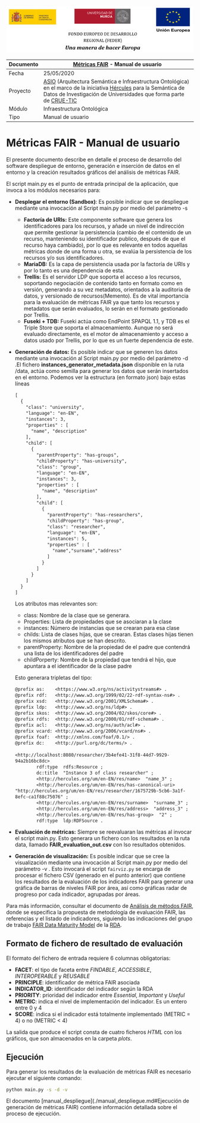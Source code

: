 ![](./images/logos_feder.png)

| Documento | [Métricas FAIR](README.md) - Manual de usuario               |
| --------- | ------------------------------------------------------------ |
| Fecha     | 25/05/2020                                                   |
| Proyecto  | [ASIO](https://www.um.es/web/hercules/proyectos/asio) (Arquitectura Semántica e Infraestructura Ontológica) en el marco de la iniciativa [Hércules](https://www.um.es/web/hercules/) para la Semántica de Datos de Investigación de Universidades que forma parte de [CRUE-TIC](https://tic.crue.org/hercules/) |
| Módulo    | Infraestructura Ontológica                                   |
| Tipo      | Manual de usuario                                            |

# Métricas FAIR - Manual de usuario

El presente documento describe en detalle el proceso de desarrollo del software despliegue de entorno, generación e inserción de datos en el entorno y la creación resultados gráficos del análisis de métricas FAIR.

El script main.py es el punto de entrada principal de la aplicación, que invoca a los módulos necesarios para:

- **Desplegar el entorno (Sandbox)**: Es posible indicar que se despliegue mediante una invocación al Script main.py por medio del parámetro -s 

  - **Factoría de URIs:** Este componente software que genera los identificadores para los recursos, y añade un nivel de indirección que permite gestionar la persistencia (cambio de el contenido de un recurso, manteniendo su identificador publico, después de que el recurso haya cambiado), por lo que es relevante en todos aquellas métricas donde de una forma u otra, se evalúa la persistencia de los recursos y/o sus identificadores.
  - **MariaDB:** Es la capa de persistencia usada por la factoría de URIs y por lo tanto es una dependencia de esta.
  - **Trellis:** Es el servidor LDP que soporta el acceso a los recursos, soportando negociación de contenido tanto en formato como en versión, generando a su vez metadatos, orientados a la auditoria de datos, y versionado de recursos(Memento). Es de vital importancia para la evaluación de métricas FAIR ya que tanto los recursos y metadatos que serán evaluados, lo serán en el formato gestionado por Trellis.
  - **Fuseki + TDB:** Fuseki actúa como EndPoint SPAPQL 1.1, y TDB es el Triple Store que soporta el almacenamiento. Aunque no será evaluado directamente, es el motor de almacenamiento y acceso a datos usado por Trellis, por lo que es un fuerte dependencia de este.

- **Generación de datos:** Es posible indicar que se generen los datos mediante una invocación al Script main.py por medio del parámetro -d .El fichero **instances_generator_metadata.json** disponible en la ruta /data, actúa como semilla para generar los  datos que serán insertados en el entorno. Podemos ver la estructura (en formato json) bajo estas líneas

  ```
  [
    {
      "class": "university",
      "language": "en-EN",
      "instances": 3,
      "properties" : [
        "name", "description"
      ],
      "child": [
        {
          "parentProperty": "has-groups",
          "childProperty": "has-university",
          "class": "group",
          "language": "en-EN",
          "instances": 3,
          "properties" : [
            "name", "description"
          ],
          "child": [
            {
              "parentProperty": "has-researchers",
              "childProperty": "has-group",
              "class": "researcher",
              "language": "en-EN",
              "instances": 5,
              "properties" : [
                "name","surname","address"
              ]
            }
          ]
        }
      ]
    }
  ]
  ```

  Los atributos mas relevantes son:

  - class: Nombre de la clase que se generara.
  - Properties: Lista de propiedades que se asociaran a la clase
  - instances: Número de instancias que se crearan para esa clase
  - childs: Lista de clases hijas, que se crearan. Estas clases hijas tienen los mismos atributos que se han descrito.
  - parentProperty: Nombre de la propiedad de el padre que contendrá una lista de los identificadores del padre
  - childPorperty: Nombre de la propiedad que tendrá el hijo, que apuntara a el identificador de la clase padre

  Esto generara tripletas del tipo:

  ~~~
  @prefix as:    <https://www.w3.org/ns/activitystreams#> .
  @prefix rdf:   <http://www.w3.org/1999/02/22-rdf-syntax-ns#> .
  @prefix xsd:   <http://www.w3.org/2001/XMLSchema#> .
  @prefix ldp:   <http://www.w3.org/ns/ldp#> .
  @prefix skos:  <http://www.w3.org/2004/02/skos/core#> .
  @prefix rdfs:  <http://www.w3.org/2000/01/rdf-schema#> .
  @prefix acl:   <http://www.w3.org/ns/auth/acl#> .
  @prefix vcard: <http://www.w3.org/2006/vcard/ns#> .
  @prefix foaf:  <http://xmlns.com/foaf/0.1/> .
  @prefix dc:    <http://purl.org/dc/terms/> .
  
  <http://localhost:8080/researcher/3b4efe41-31f8-44d7-9929-94a2b16bc8dc>
          rdf:type  rdfs:Resource ;
          dc:title  "Instance 3 of class researcher" ;
          <http://hercules.org/um/en-EN/res/name>  "name_3" ;
          <http://hercules.org/um/en-EN/res/has-canonical-uri>  "http://hercules.org/um/en-EN/res/researcher/1675729b-5cb6-3a1f-8efc-ca1f88c75076" ;
          <http://hercules.org/um/en-EN/res/surname>  "surname_3" ;
          <http://hercules.org/um/en-EN/res/address>  "address_3" ;
          <http://hercules.org/um/en-EN/res/has-group>  "2" ;
          rdf:type  ldp:RDFSource .
  
  ~~~

- **Evaluación de métricas:** Siempre se reevaluaran las métricas al invocar el script main.py. Esto generara un fichero con los resultados en la ruta data, llamado  **FAIR_evaluation_out.csv** con lso resultados obtenidos.

* **Generación de visualización:** Es posible indicar que se cree la visualización mediante una invocación al Script main.py por medio del parámetro -v . Esto invocará el script `fairviz.py` se encarga de procesar el fichero CSV (generado en el punto anterior) que contiene los resultados de la evaluación de los indicadores FAIR para generar una gráfica de barras de niveles FAIR por área, así como gráficas radar de progreso por cada indicador, agrupadas por áreas.

Para más información, consultar el documento de [Análisis de métodos FAIR](https://github.com/HerculesCRUE/ib-asio-docs-/blob/master/05-An%C3%A1lisis_de_m%C3%A9todos_FAIR/ASIO_Izertis_AnalisisDeMetodosFAIR.md), donde se especifica la propuesta de metodología de evaluación FAIR, las referencias y el listado de indicadores, siguiendo las indicaciones del grupo de trabajo [FAIR Data Maturity Model](https://www.rd-alliance.org/groups/fair-data-maturity-model-wg) de la [RDA](https://www.rd-alliance.org/).

## Formato de fichero de resultado de evaluación

El formato del fichero de entrada requiere 6 columnas obligatorias:
* **FACET**: el tipo de faceta entre *FINDABLE*, *ACCESSIBLE*, *INTEROPERABLE* y *REUSABLE*
* **PRINCIPLE**: identificador de métrica FAIR asociada
* **INDICATOR_ID**: identificador del indicador según la RDA
* **PRIORITY**: prioridad del indicador entre *Essential*, *Important* y *Useful*
* **METRIC**: indica el nivel de implementación del indicador. Es un entero entre 0 y 4
* **SCORE**: indica si el indicador está totalmente implementado (METRIC = 4) o no (METRIC < 4)

La salida que produce el script consta de cuatro ficheros *HTML* con los gráficos, que son almacenados
en la carpeta *plots*.

## Ejecución

Para generar los resultados de la evaluación de métricas FAIR es necesario ejecutar el siguiente comando:

```bash
python main.py -s -d -v
```

El documento [manual_despliegue](./manual_despliegue.md#Ejecución de generación de métricas FAIR) contiene información detallada sobre el proceso de ejecución.